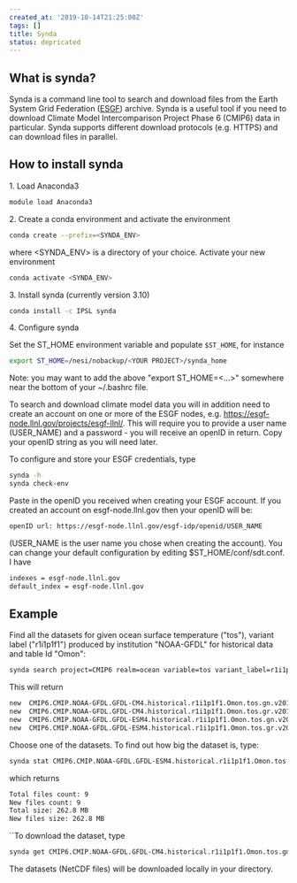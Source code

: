 ```yaml
---
created_at: '2019-10-14T21:25:00Z'
tags: []
title: Synda
status: depricated
---
```


## What is synda?

Synda is a command line tool to search and download files from the Earth
System Grid Federation ([ESGF](http://pcmdi.llnl.gov/)) archive. Synda
is a useful tool if you need to download Climate Model Intercomparison
Project Phase 6 (CMIP6) data in particular. Synda supports different
download protocols (e.g. HTTPS) and can download files in parallel.

## How to install synda

1\. Load Anaconda3

``` sh
module load Anaconda3
```

2\. Create a conda environment and activate the environment

``` sh
conda create --prefix=<SYNDA_ENV>
```

where &lt;SYNDA\_ENV&gt; is a directory of your choice. Activate your
new environment

``` sh
conda activate <SYNDA_ENV>
```

3\. Install synda (currently version 3.10)

``` sh
conda install -c IPSL synda
```

4\. Configure synda

Set the ST\_HOME environment variable and populate `$ST_HOME`, for
instance

``` sh
export ST_HOME=/nesi/nobackup/<YOUR PROJECT>/synda_home
```

Note: you may want to add the above "export ST\_HOME=&lt;...&gt;"
somewhere near the bottom of your ~/.bashrc file.

To search and download climate model data you will in addition need to
create an account on one or more of the ESGF nodes,
e.g. <https://esgf-node.llnl.gov/projects/esgf-llnl/>. This will require
you to provide a user name (USER\_NAME) and a password - you will
receive an openID in return. Copy your openID string as you will need
later.

To configure and store your ESGF credentials, type

``` sh
synda -h
synda check-env
```

Paste in the openID you received when creating your ESGF account. If you
created an account on esgf-node.llnl.gov then your openID will be:

``` sh
openID url: https://esgf-node.llnl.gov/esgf-idp/openid/USER_NAME
```

(USER\_NAME is the user name you chose when creating the account). You
can change your default configuration by editing
$ST\_HOME/conf/sdt.conf. I have

``` sh
indexes = esgf-node.llnl.gov
default_index = esgf-node.llnl.gov
```

## Example

Find all the datasets for given ocean surface temperature ("tos"),
variant label ("r1i1p1f1") produced by institution "NOAA-GFDL" for
historical data and table Id "Omon":

``` sh
synda search project=CMIP6 realm=ocean variable=tos variant_label=r1i1p1f1 institution_id=NOAA-GFDL table_id=Omon experiment_id=historical
```

This will return

``` sh
new  CMIP6.CMIP.NOAA-GFDL.GFDL-CM4.historical.r1i1p1f1.Omon.tos.gn.v20180701
new  CMIP6.CMIP.NOAA-GFDL.GFDL-CM4.historical.r1i1p1f1.Omon.tos.gr.v20180701
new  CMIP6.CMIP.NOAA-GFDL.GFDL-ESM4.historical.r1i1p1f1.Omon.tos.gn.v20190726
new  CMIP6.CMIP.NOAA-GFDL.GFDL-ESM4.historical.r1i1p1f1.Omon.tos.gr.v20190726
```

Choose one of the datasets. To find out how big the dataset is, type: 

``` sh
synda stat CMIP6.CMIP.NOAA-GFDL.GFDL-ESM4.historical.r1i1p1f1.Omon.tos.gr.v20190726
```

which returns

``` sh
Total files count: 9
New files count: 9
Total size: 262.8 MB
New files size: 262.8 MB
```

``To download the dataset, type

``` sh
synda get CMIP6.CMIP.NOAA-GFDL.GFDL-CM4.historical.r1i1p1f1.Omon.tos.gn.v2018070
```

The datasets (NetCDF files) will be downloaded locally in your
directory.
